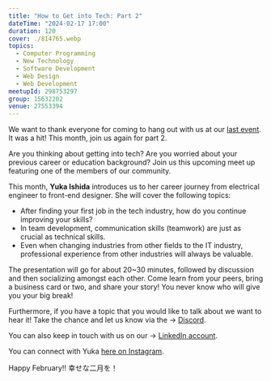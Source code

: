 ```yaml
---
title: "How to Get into Tech: Part 2"
dateTime: "2024-02-17 17:00"
duration: 120
cover: ./814765.webp
topics:
  - Computer Programming
  - New Technology
  - Software Development
  - Web Design
  - Web Development
meetupId: 298753297
group: 15632202
venue: 27553394
---
```


We want to thank everyone for coming to hang out with us at our [last event](https://www.meetup.com/osaka-web-designers-and-developers-meetup/events/297676223). It was a hit! This month, join us again for part 2.

Are you thinking about getting into tech? Are you worried about your previous career or education background? Join us this upcoming meet up featuring one of the members of our community.

This month, **Yuka Ishida** introduces us to her career journey from electrical engineer to front-end designer. She will cover the following topics:

- After finding your first job in the tech industry, how do you continue improving your skills?
- In team development, communication skills (teamwork) are just as crucial as technical skills.
- Even when changing industries from other fields to the IT industry, professional experience from other industries will always be valuable.

The presentation will go for about 20\~30 minutes, followed by discussion and then socializing amongst each other. Come learn from your peers, bring a business card or two, and share your story! You never know who will give you your big break!

Furthermore, if you have a topic that you would like to talk about we want to hear it! Take the chance and let us know via the → [Discord](https://owddm.com/discord).

You can also keep in touch with us on our → [LinkedIn account](https://www.linkedin.com/company/owddm-kwddm/).

You can connect with Yuka [here on Instagram](https://www.linkedin.com/in/yuka-ishida-b7071a254/).

Happy February!! 幸せな二月を！
